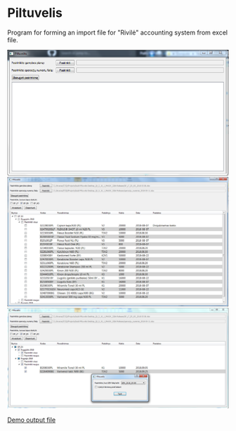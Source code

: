 # Piltuvelis
Program for forming an import file for "Rivilė" accounting system from excel file.

![Start](screens/pradzia.png)
![Running](screens/atvaizduota.png)
![Export](screens/export_program.png)

[Demo output file](screens/demo_output.eip)
